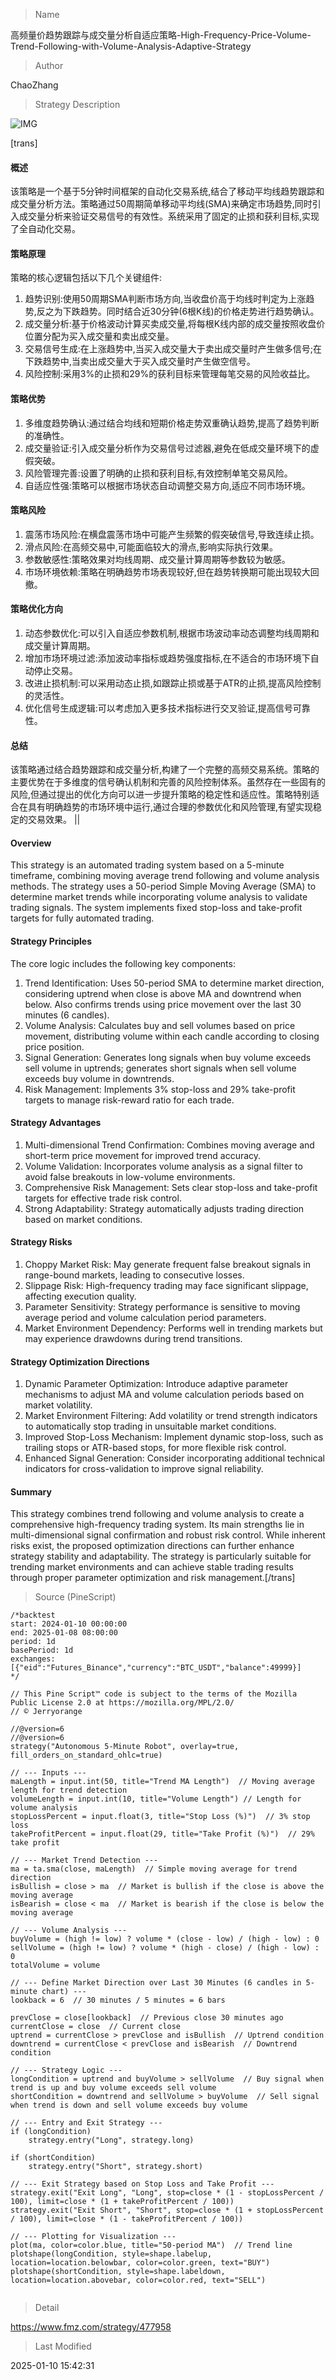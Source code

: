 
> Name

高频量价趋势跟踪与成交量分析自适应策略-High-Frequency-Price-Volume-Trend-Following-with-Volume-Analysis-Adaptive-Strategy

> Author

ChaoZhang

> Strategy Description

![IMG](https://www.fmz.com/upload/asset/8c0e6837b237ce7556.png)

[trans]
#### 概述
该策略是一个基于5分钟时间框架的自动化交易系统,结合了移动平均线趋势跟踪和成交量分析方法。策略通过50周期简单移动平均线(SMA)来确定市场趋势,同时引入成交量分析来验证交易信号的有效性。系统采用了固定的止损和获利目标,实现了全自动化交易。

#### 策略原理
策略的核心逻辑包括以下几个关键组件:
1. 趋势识别:使用50周期SMA判断市场方向,当收盘价高于均线时判定为上涨趋势,反之为下跌趋势。同时结合近30分钟(6根K线)的价格走势进行趋势确认。
2. 成交量分析:基于价格波动计算买卖成交量,将每根K线内部的成交量按照收盘价位置分配为买入成交量和卖出成交量。
3. 交易信号生成:在上涨趋势中,当买入成交量大于卖出成交量时产生做多信号;在下跌趋势中,当卖出成交量大于买入成交量时产生做空信号。
4. 风险控制:采用3%的止损和29%的获利目标来管理每笔交易的风险收益比。

#### 策略优势
1. 多维度趋势确认:通过结合均线和短期价格走势双重确认趋势,提高了趋势判断的准确性。
2. 成交量验证:引入成交量分析作为交易信号过滤器,避免在低成交量环境下的虚假突破。
3. 风险管理完善:设置了明确的止损和获利目标,有效控制单笔交易风险。
4. 自适应性强:策略可以根据市场状态自动调整交易方向,适应不同市场环境。

#### 策略风险
1. 震荡市场风险:在横盘震荡市场中可能产生频繁的假突破信号,导致连续止损。
2. 滑点风险:在高频交易中,可能面临较大的滑点,影响实际执行效果。
3. 参数敏感性:策略效果对均线周期、成交量计算周期等参数较为敏感。
4. 市场环境依赖:策略在明确趋势市场表现较好,但在趋势转换期可能出现较大回撤。

#### 策略优化方向
1. 动态参数优化:可以引入自适应参数机制,根据市场波动率动态调整均线周期和成交量计算周期。
2. 增加市场环境过滤:添加波动率指标或趋势强度指标,在不适合的市场环境下自动停止交易。
3. 改进止损机制:可以采用动态止损,如跟踪止损或基于ATR的止损,提高风险控制的灵活性。
4. 优化信号生成逻辑:可以考虑加入更多技术指标进行交叉验证,提高信号可靠性。

#### 总结
该策略通过结合趋势跟踪和成交量分析,构建了一个完整的高频交易系统。策略的主要优势在于多维度的信号确认机制和完善的风险控制体系。虽然存在一些固有的风险,但通过提出的优化方向可以进一步提升策略的稳定性和适应性。策略特别适合在具有明确趋势的市场环境中运行,通过合理的参数优化和风险管理,有望实现稳定的交易效果。 || 

#### Overview
This strategy is an automated trading system based on a 5-minute timeframe, combining moving average trend following and volume analysis methods. The strategy uses a 50-period Simple Moving Average (SMA) to determine market trends while incorporating volume analysis to validate trading signals. The system implements fixed stop-loss and take-profit targets for fully automated trading.

#### Strategy Principles
The core logic includes the following key components:
1. Trend Identification: Uses 50-period SMA to determine market direction, considering uptrend when close is above MA and downtrend when below. Also confirms trends using price movement over the last 30 minutes (6 candles).
2. Volume Analysis: Calculates buy and sell volumes based on price movement, distributing volume within each candle according to closing price position.
3. Signal Generation: Generates long signals when buy volume exceeds sell volume in uptrends; generates short signals when sell volume exceeds buy volume in downtrends.
4. Risk Management: Implements 3% stop-loss and 29% take-profit targets to manage risk-reward ratio for each trade.

#### Strategy Advantages
1. Multi-dimensional Trend Confirmation: Combines moving average and short-term price movement for improved trend accuracy.
2. Volume Validation: Incorporates volume analysis as a signal filter to avoid false breakouts in low-volume environments.
3. Comprehensive Risk Management: Sets clear stop-loss and take-profit targets for effective trade risk control.
4. Strong Adaptability: Strategy automatically adjusts trading direction based on market conditions.

#### Strategy Risks
1. Choppy Market Risk: May generate frequent false breakout signals in range-bound markets, leading to consecutive losses.
2. Slippage Risk: High-frequency trading may face significant slippage, affecting execution quality.
3. Parameter Sensitivity: Strategy performance is sensitive to moving average period and volume calculation period parameters.
4. Market Environment Dependency: Performs well in trending markets but may experience drawdowns during trend transitions.

#### Strategy Optimization Directions
1. Dynamic Parameter Optimization: Introduce adaptive parameter mechanisms to adjust MA and volume calculation periods based on market volatility.
2. Market Environment Filtering: Add volatility or trend strength indicators to automatically stop trading in unsuitable market conditions.
3. Improved Stop-Loss Mechanism: Implement dynamic stop-loss, such as trailing stops or ATR-based stops, for more flexible risk control.
4. Enhanced Signal Generation: Consider incorporating additional technical indicators for cross-validation to improve signal reliability.

#### Summary
This strategy combines trend following and volume analysis to create a comprehensive high-frequency trading system. Its main strengths lie in multi-dimensional signal confirmation and robust risk control. While inherent risks exist, the proposed optimization directions can further enhance strategy stability and adaptability. The strategy is particularly suitable for trending market environments and can achieve stable trading results through proper parameter optimization and risk management.[/trans]



> Source (PineScript)

``` pinescript
/*backtest
start: 2024-01-10 00:00:00
end: 2025-01-08 08:00:00
period: 1d
basePeriod: 1d
exchanges: [{"eid":"Futures_Binance","currency":"BTC_USDT","balance":49999}]
*/

// This Pine Script™ code is subject to the terms of the Mozilla Public License 2.0 at https://mozilla.org/MPL/2.0/
// © Jerryorange

//@version=6
//@version=6
strategy("Autonomous 5-Minute Robot", overlay=true, fill_orders_on_standard_ohlc=true)

// --- Inputs ---
maLength = input.int(50, title="Trend MA Length")  // Moving average length for trend detection
volumeLength = input.int(10, title="Volume Length") // Length for volume analysis
stopLossPercent = input.float(3, title="Stop Loss (%)")  // 3% stop loss
takeProfitPercent = input.float(29, title="Take Profit (%)")  // 29% take profit

// --- Market Trend Detection ---
ma = ta.sma(close, maLength)  // Simple moving average for trend direction
isBullish = close > ma  // Market is bullish if the close is above the moving average
isBearish = close < ma  // Market is bearish if the close is below the moving average

// --- Volume Analysis ---
buyVolume = (high != low) ? volume * (close - low) / (high - low) : 0
sellVolume = (high != low) ? volume * (high - close) / (high - low) : 0
totalVolume = volume

// --- Define Market Direction over Last 30 Minutes (6 candles in 5-minute chart) ---
lookback = 6  // 30 minutes / 5 minutes = 6 bars

prevClose = close[lookback]  // Previous close 30 minutes ago
currentClose = close  // Current close
uptrend = currentClose > prevClose and isBullish  // Uptrend condition
downtrend = currentClose < prevClose and isBearish  // Downtrend condition

// --- Strategy Logic ---
longCondition = uptrend and buyVolume > sellVolume  // Buy signal when trend is up and buy volume exceeds sell volume
shortCondition = downtrend and sellVolume > buyVolume  // Sell signal when trend is down and sell volume exceeds buy volume

// --- Entry and Exit Strategy ---
if (longCondition)
    strategy.entry("Long", strategy.long)

if (shortCondition)
    strategy.entry("Short", strategy.short)

// --- Exit Strategy based on Stop Loss and Take Profit ---
strategy.exit("Exit Long", "Long", stop=close * (1 - stopLossPercent / 100), limit=close * (1 + takeProfitPercent / 100))
strategy.exit("Exit Short", "Short", stop=close * (1 + stopLossPercent / 100), limit=close * (1 - takeProfitPercent / 100))

// --- Plotting for Visualization ---
plot(ma, color=color.blue, title="50-period MA")  // Trend line
plotshape(longCondition, style=shape.labelup, location=location.belowbar, color=color.green, text="BUY")
plotshape(shortCondition, style=shape.labeldown, location=location.abovebar, color=color.red, text="SELL")


```

> Detail

https://www.fmz.com/strategy/477958

> Last Modified

2025-01-10 15:42:31
